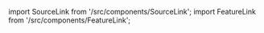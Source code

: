 import SourceLink from '/src/components/SourceLink';
import FeatureLink from '/src/components/FeatureLink';

<SourceLink href="/docs/attendance-management-system/source/class/Today"/>
<FeatureLink href="/docs/attendance-management-system/feature/class/Today"/>